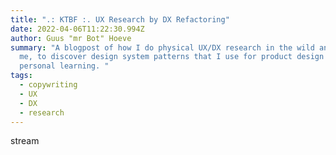 ```yaml
---
title: ".: KTBF :. UX Research by DX Refactoring"
date: 2022-04-06T11:22:30.994Z
author: Guus "mr Bot" Hoeve
summary: "A blogpost of how I do physical UX/DX research in the wild and around
  me, to discover design system patterns that I use for product design and
  personal learning. "
tags:
  - copywriting
  - UX
  - DX
  - research
---
```

stream